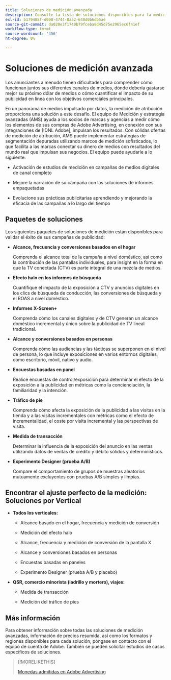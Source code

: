 ```yaml
---
title: Soluciones de medición avanzada
description: Consulte la lista de soluciones disponibles para la medición avanzada.
exl-id: b179488f-d008-4744-8aa2-640d0b6db5ae
source-git-commit: da020e3f1740b79fceba8d45d75e2965ec6f41ef
workflow-type: tm+mt
source-wordcount: '456'
ht-degree: 0%

---
```


# Soluciones de medición avanzada

Los anunciantes a menudo tienen dificultades para comprender cómo funcionan juntos sus diferentes canales de medios, dónde debería gastarse mejor su próximo dólar de medios o cómo cuantificar el impacto de su publicidad en línea con los objetivos comerciales principales.

En un panorama de medios impulsado por datos, la medición de atribución proporciona una solución a este desafío. El equipo de Medición y estrategia avanzadas (AMS) ayuda a los socios de marcas y agencias a medir cómo los elementos de sus compras de Adobe Advertising, en conexión con sus integraciones de [!DNL Adobe], impulsan los resultados. Con sólidas ofertas de medición de atribución, AMS puede implementar estrategias de segmentación depuradas utilizando marcos de medición sofisticados, lo que facilita a las marcas conectar su dinero de medios con resultados del mundo real que impulsan sus negocios. El equipo puede ayudarle a lo siguiente:

* Activación de estudios de medición en campañas de medios digitales de canal completo

* Mejore la narración de su campaña con las soluciones de informes empaquetadas

* Evolucione sus prácticas publicitarias aprendiendo y mejorando la eficacia de las campañas a lo largo del tiempo

## Paquetes de soluciones

Los siguientes paquetes de soluciones de medición están disponibles para validar el éxito de sus campañas de publicidad:

* **Alcance, frecuencia y conversiones basados en el hogar**

  Comprenda el alcance total de la campaña a nivel doméstico, así como la contribución de las pantallas individuales, para insight en la forma en que la TV conectada (CTV) es parte integral de una mezcla de medios.

* **Efecto halo en los informes de búsqueda**

  Cuantifique el impacto de la exposición a CTV y anuncios digitales en los clics de búsqueda de conducción, las conversiones de búsqueda y el ROAS a nivel doméstico.

* **Informes X-Screen+**

  Comprenda cómo los canales digitales y de CTV generan un alcance doméstico incremental y único sobre la publicidad de TV lineal tradicional.

* **Alcance y conversiones basados en personas**

  Comprenda cómo las audiencias y las tácticas se superponen en el nivel de persona, lo que incluye exposiciones en varios entornos digitales, como escritorio, móvil, nativo y audio.

* **Encuestas basadas en panel**

  Realice encuestas de control/exposición para determinar el efecto de la exposición a la publicidad en métricas como la concienciación, la familiaridad y la intención.

* **Tráfico de pie**

  Comprenda cómo afecta la exposición de la publicidad a las visitas en la tienda y a las visitas incrementales con métricas como el efecto de incrementalidad, el coste por visita incremental y las perspectivas de visita.

* **Medida de transacción**

  Determinar la influencia de la exposición del anuncio en las ventas utilizando datos de ventas de crédito y débito sólidos y determinísticos.

* **Experimento Designer (prueba A/B)**

  Compare el comportamiento de grupos de muestras aleatorios mutuamente excluyentes con pruebas A/B simples y limpias.

## Encontrar el ajuste perfecto de la medición: Soluciones por Vertical

* **Todos los verticales:**

   * Alcance basado en el hogar, frecuencia y medición de conversión

   * Medición del efecto halo

   * Alcance, frecuencia y medición de conversión de la pantalla X

   * Alcance y conversiones basados en personas

   * Encuestas basadas en paneles

   * Experimento Designer (prueba A/B y placebo)

* **QSR, comercio minorista (ladrillo y mortero), viajes:**

   * Medida de transacción

   * Medición del tráfico de pies

## Más información

Para obtener información sobre todas las soluciones de medición avanzadas, información de precios resumida, así como los formatos y regiones disponibles para cada solución, póngase en contacto con el equipo de cuenta de Adobe. También se pueden solicitar estudios de casos específicos de soluciones.

>[!MORELIKETHIS]
>
>[Monedas admitidas en Adobe Advertising](/help/dsp/currency.md)
